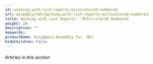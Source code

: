 ```yaml
---
id: working-with-list-reports-multicolored-numbered
url: assembly/net/working-with-list-reports-multicolored-numbered
title: Working with List Reports - Multicolored Numbered
weight: 10
description: ""
keywords: 
productName: GroupDocs.Assembly for .NET
hideChildren: False
---
```

###### Articles in this section
